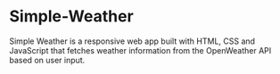 # Simple-Weather

Simple Weather is a responsive web app built with HTML, CSS and JavaScript that fetches weather information from the OpenWeather API based on user input.
